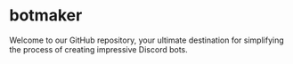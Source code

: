 # botmaker
 Welcome to our GitHub repository, your ultimate destination for simplifying the process of creating impressive Discord bots. 
